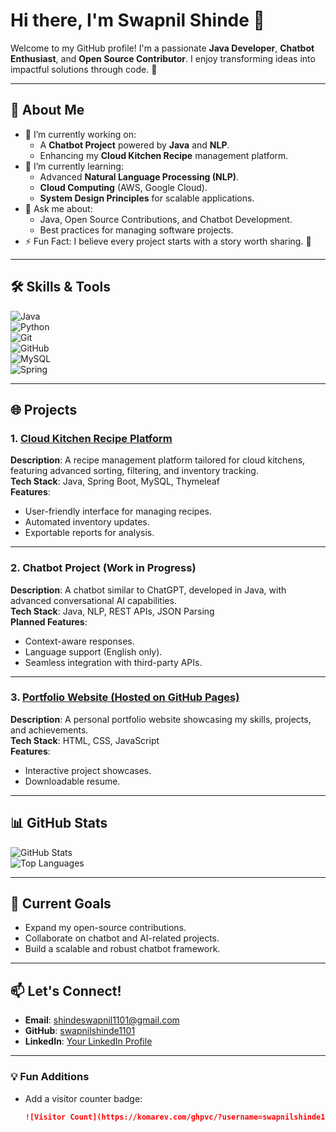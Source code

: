 # Hi there, I'm Swapnil Shinde 👋  

Welcome to my GitHub profile! I'm a passionate **Java Developer**, **Chatbot Enthusiast**, and **Open Source Contributor**. I enjoy transforming ideas into impactful solutions through code. 🚀  

---

## 🌟 About Me  
- 🔭 I’m currently working on:  
  - A **Chatbot Project** powered by **Java** and **NLP**.  
  - Enhancing my **Cloud Kitchen Recipe** management platform.  
- 🌱 I’m currently learning:  
  - Advanced **Natural Language Processing (NLP)**.  
  - **Cloud Computing** (AWS, Google Cloud).  
  - **System Design Principles** for scalable applications.  
- 💬 Ask me about:  
  - Java, Open Source Contributions, and Chatbot Development.  
  - Best practices for managing software projects.  
- ⚡ Fun Fact: I believe every project starts with a story worth sharing. 📖  

---

## 🛠️ Skills & Tools  
![Java](https://img.shields.io/badge/Java-ED8B00?style=for-the-badge&logo=java&logoColor=white)  
![Python](https://img.shields.io/badge/Python-3776AB?style=for-the-badge&logo=python&logoColor=white)  
![Git](https://img.shields.io/badge/Git-F05032?style=for-the-badge&logo=git&logoColor=white)  
![GitHub](https://img.shields.io/badge/GitHub-181717?style=for-the-badge&logo=github&logoColor=white)  
![MySQL](https://img.shields.io/badge/MySQL-4479A1?style=for-the-badge&logo=mysql&logoColor=white)  
![Spring](https://img.shields.io/badge/Spring-6DB33F?style=for-the-badge&logo=spring&logoColor=white)  

---

## 🌐 Projects  

### 1. [Cloud Kitchen Recipe Platform](https://github.com/swapnilshinde1101/cloud-kitchen-resepi)  
**Description**: A recipe management platform tailored for cloud kitchens, featuring advanced sorting, filtering, and inventory tracking.  
**Tech Stack**: Java, Spring Boot, MySQL, Thymeleaf  
**Features**:  
- User-friendly interface for managing recipes.  
- Automated inventory updates.  
- Exportable reports for analysis.  

---

### 2. Chatbot Project (Work in Progress)  
**Description**: A chatbot similar to ChatGPT, developed in Java, with advanced conversational AI capabilities.  
**Tech Stack**: Java, NLP, REST APIs, JSON Parsing  
**Planned Features**:  
- Context-aware responses.  
- Language support (English only).  
- Seamless integration with third-party APIs.  

---

### 3. [Portfolio Website (Hosted on GitHub Pages)](https://your-github-page-link)  
**Description**: A personal portfolio website showcasing my skills, projects, and achievements.  
**Tech Stack**: HTML, CSS, JavaScript  
**Features**:  
- Interactive project showcases.  
- Downloadable resume.  

---

## 📊 GitHub Stats  

![GitHub Stats](https://github-readme-stats.vercel.app/api?username=swapnilshinde1101&show_icons=true&theme=radical)  
![Top Languages](https://github-readme-stats.vercel.app/api/top-langs/?username=swapnilshinde1101&layout=compact&theme=radical)  

---

## 🎯 Current Goals  
- Expand my open-source contributions.  
- Collaborate on chatbot and AI-related projects.  
- Build a scalable and robust chatbot framework.  

---

## 📫 Let's Connect!  
- **Email**: [shindeswapnil1101@gmail.com](mailto:shindeswapnil1101@gmail.com)  
- **GitHub**: [swapnilshinde1101](https://github.com/swapnilshinde1101)  
- **LinkedIn**: [Your LinkedIn Profile](#)  

---

### 💡 Fun Additions  
- Add a visitor counter badge:  
  ```markdown
  ![Visitor Count](https://komarev.com/ghpvc/?username=swapnilshinde1101&style=flat-square)
